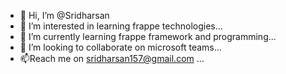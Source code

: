 - 👋 Hi, I’m @Sridharsan
- 👀 I’m interested in learning frappe technologies...
- 🌱 I’m currently learning frappe framework and programming...
- 💞️ I’m looking to collaborate on microsoft teams...
- 📫Reach me on sridharsan157@gmail.com ...

<!---
SridharsanFT/SridharsanFT is a ✨ special ✨ repository because its `README.md` (this file) appears on your GitHub profile.
You can click the Preview link to take a look at your changes.
--->
